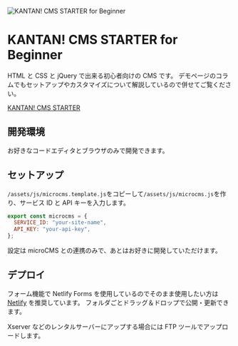 ![KANTAN! CMS STARTER for Beginner](https://images.microcms-assets.io/assets/3649ca4c219e401883022f9be8faf891/d443ce344a0f48e7881e117ce38025ca/ogp.jpg)

# KANTAN! CMS STARTER for Beginner

HTML と CSS と jQuery で出来る初心者向けの CMS です。
デモページのコラムでもセットアップやカスタマイズについて解説しているので併せてご覧ください。

[KANTAN! CMS STARTER](https://beginner.kantan-cms-starter.com/column/)

## 開発環境

お好きなコードエディタとブラウザのみで開発できます。

## セットアップ

`/assets/js/microcms.template.js`をコピーして`/assets/js/microcms.js`を作り、サービス ID と API キーを入力します。

```js
export const microcms = {
  SERVICE_ID: "your-site-name",
  API_KEY: "your-api-key",
};
```

設定は microCMS との連携のみで、あとはお好きに開発していただけます。

## デプロイ

フォーム機能で Netlify Forms を使用しているのでそのまま使用したい方は [Netlify](https://www.netlify.com/) を推奨しています。
フォルダごとドラッグ＆ドロップで公開・更新できます。

Xserver などのレンタルサーバーにアップする場合には FTP ツールでアップロードします。

